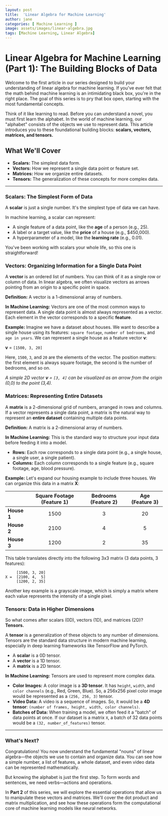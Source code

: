 ```yaml
---
layout: post
title:  'Linear Algebra for Machine Learning'
author: jane
categories: [ Machine Learning ]
image: assets/images/linear-algebra.jpg
tags: [Machine Learning, Linear Algebra]
---
```


# Linear Algebra for Machine Learning (Part 1): The Building Blocks of Data

Welcome to the first article in our series designed to build your understanding of linear algebra for machine learning. If you've ever felt that the math behind machine learning is an intimidating black box, you're in the right place. The goal of this series is to pry that box open, starting with the most fundamental concepts.

Think of it like learning to read. Before you can understand a novel, you must first learn the alphabet. In the world of machine learning, our "alphabet" consists of the objects we use to represent data. This article introduces you to these foundational building blocks: **scalars, vectors, matrices, and tensors.**

## What We'll Cover
*   **Scalars:** The simplest data form.
*   **Vectors:** How we represent a single data point or feature set.
*   **Matrices:** How we organize entire datasets.
*   **Tensors:** The generalization of these concepts for more complex data.

---

### Scalars: The Simplest Form of Data

A **scalar** is just a single number. It's the simplest type of data we can have.

In machine learning, a scalar can represent:
*   A single feature of a data point, like the **age** of a person (e.g., 25).
*   A label or a target value, like the **price** of a house (e.g., $450,000).
*   A hyperparameter of a model, like the **learning rate** (e.g., 0.01).

You've been working with scalars your whole life, so this one is straightforward!

### Vectors: Organizing Information for a Single Data Point

A **vector** is an ordered list of numbers. You can think of it as a single row or column of data. In linear algebra, we often visualize vectors as arrows pointing from an origin to a specific point in space.

**Definition:** A vector is a 1-dimensional array of numbers.

**In Machine Learning:** Vectors are one of the most common ways to represent data. A single data point is almost always represented as a vector. Each element in the vector corresponds to a specific **feature**.

**Example:** Imagine we have a dataset about houses. We want to describe a single house using its features: `square footage`, `number of bedrooms`, and `age in years`. We can represent a single house as a feature vector **v**:

**v** = `[1500, 3, 20]`

Here, `1500`, `3`, and `20` are the elements of the vector. The position matters: the first element is always square footage, the second is the number of bedrooms, and so on.


*A simple 2D vector **v** = `[3, 4]` can be visualized as an arrow from the origin (0,0) to the point (3,4).*

### Matrices: Representing Entire Datasets

A **matrix** is a 2-dimensional grid of numbers, arranged in rows and columns. If a vector represents a single data point, a matrix is the natural way to represent an **entire dataset** containing multiple data points.

**Definition:** A matrix is a 2-dimensional array of numbers.

**In Machine Learning:** This is the standard way to structure your input data before feeding it into a model.
*   **Rows:** Each row corresponds to a single data point (e.g., a single house, a single user, a single patient).
*   **Columns:** Each column corresponds to a single feature (e.g., square footage, age, blood pressure).

**Example:** Let's expand our housing example to include three houses. We can organize this data in a matrix **X**:

| | Square Footage (Feature 1) | Bedrooms (Feature 2) | Age (Feature 3) |
| :--- | :---: | :---: | :---: |
| **House 1** | 1500 | 3 | 20 |
| **House 2** | 2100 | 4 | 5 |
| **House 3** | 1200 | 2 | 35 |

This table translates directly into the following 3x3 matrix (3 data points, 3 features):

```
     [1500, 3, 20]
X =  [2100, 4,  5]
     [1200, 2, 35]
```

Another key example is a grayscale image, which is simply a matrix where each value represents the intensity of a single pixel.

### Tensors: Data in Higher Dimensions

So what comes after scalars (0D), vectors (1D), and matrices (2D)? **Tensors.**

A **tensor** is a generalization of these objects to any number of dimensions. Tensors are the standard data structure in modern machine learning, especially in deep learning frameworks like TensorFlow and PyTorch.

*   A **scalar** is a 0D tensor.
*   A **vector** is a 1D tensor.
*   A **matrix** is a 2D tensor.

**In Machine Learning:** Tensors are used to represent more complex data.
*   **Color Images:** A color image is a **3D tensor**. It has `height`, `width`, and `color channels` (e.g., Red, Green, Blue). So, a 256x256 pixel color image would be represented as a `(256, 256, 3)` tensor.
*   **Video Data:** A video is a sequence of images. So, it would be a **4D tensor**: `(number of frames, height, width, color channels)`.
*   **Batches of Data:** When training a model, we often feed it a "batch" of data points at once. If our dataset is a matrix `X`, a batch of 32 data points would be a `(32, number_of_features)` tensor.

---

### What's Next?

Congratulations! You now understand the fundamental "nouns" of linear algebra—the objects we use to contain and organize data. You can see how a simple number, a list of features, a whole dataset, and even video data can be represented mathematically.

But knowing the alphabet is just the first step. To form words and sentences, we need verbs—actions and operations.

In **Part 2** of this series, we will explore the essential operations that allow us to manipulate these vectors and matrices. We'll cover the dot product and matrix multiplication, and see how these operations form the computational core of machine learning models like neural networks.
